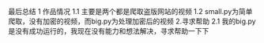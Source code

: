 最后总结
    1 作品情况
        1.1 主要是两个都是爬取盗版网站的视频
        1.2 small.py为简单爬取，没有加密的视频，而big.py为处理加密后的视频
    2.寻求帮助
        2.1 我的big.py是没有成功运行的，我现在没有能力和想法解决，寻求帮助一下下